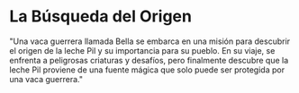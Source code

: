 # La Búsqueda del Origen

"Una vaca guerrera llamada Bella se embarca en una misión para descubrir el origen de la leche Pil y su importancia para su pueblo. En su viaje, se enfrenta a peligrosas criaturas y desafíos, pero finalmente descubre que la leche Pil proviene de una fuente mágica que solo puede ser protegida por una vaca guerrera."
